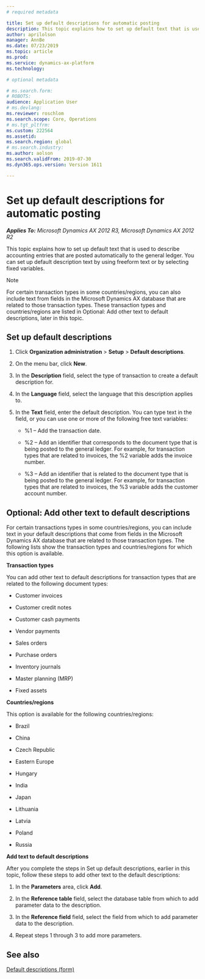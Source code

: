 ```yaml
---
# required metadata

title: Set up default descriptions for automatic posting
description: This topic explains how to set up default text that is used to describe accounting entries that are posted automatically to the general ledger. You can set up default description text by using freeform text or by selecting fixed variables.
author: aprilolson
manager: AnnBe
ms.date: 07/23/2019
ms.topic: article
ms.prod: 
ms.service: dynamics-ax-platform
ms.technology: 

# optional metadata

# ms.search.form: 
# ROBOTS: 
audience: Application User
# ms.devlang: 
ms.reviewer: roschlom
ms.search.scope: Core, Operations
# ms.tgt_pltfrm: 
ms.custom: 222564
ms.assetid: 
ms.search.region: global
# ms.search.industry: 
ms.author: aolson
ms.search.validFrom: 2019-07-30
ms.dyn365.ops.version: Version 1611

---
```



# Set up default descriptions for automatic posting 


_**Applies To:** Microsoft Dynamics AX 2012 R3, Microsoft Dynamics AX 2012 R2_

This topic explains how to set up default text that is used to describe accounting entries that are posted automatically to the general ledger. You can set up default description text by using freeform text or by selecting fixed variables.


> [!NOTE]
> <P>For certain transaction types in some countries/regions, you can also include text from fields in the Microsoft Dynamics AX database that are related to those transaction types. These transaction types and countries/regions are listed in Optional: Add other text to default descriptions, later in this topic.</P>



## Set up default descriptions

1.  Click **Organization administration** \> **Setup** \> **Default descriptions**.

2.  On the menu bar, click **New**.

3.  In the **Description** field, select the type of transaction to create a default description for.

4.  In the **Language** field, select the language that this description applies to.

5.  In the **Text** field, enter the default description. You can type text in the field, or you can use one or more of the following free text variables:
    
      - %1 – Add the transaction date.
    
      - %2 – Add an identifier that corresponds to the document type that is being posted to the general ledger. For example, for transaction types that are related to invoices, the %2 variable adds the invoice number.
    
      - %3 – Add an identifier that is related to the document type that is being posted to the general ledger. For example, for transaction types that are related to invoices, the %3 variable adds the customer account number.

## Optional: Add other text to default descriptions

For certain transactions types in some countries/regions, you can include text in your default descriptions that come from fields in the Microsoft Dynamics AX database that are related to those transaction types. The following lists show the transaction types and countries/regions for which this option is available.

**Transaction types**

You can add other text to default descriptions for transaction types that are related to the following document types:

  - Customer invoices

  - Customer credit notes

  - Customer cash payments

  - Vendor payments

  - Sales orders

  - Purchase orders

  - Inventory journals

  - Master planning (MRP)

  - Fixed assets

**Countries/regions**

This option is available for the following countries/regions:

  - Brazil

  - China

  - Czech Republic

  - Eastern Europe

  - Hungary

  - India

  - Japan

  - Lithuania

  - Latvia

  - Poland

  - Russia

**Add text to default descriptions**

After you complete the steps in Set up default descriptions, earlier in this topic, follow these steps to add other text to the default descriptions:

1.  In the **Parameters** area, click **Add**.

2.  In the **Reference table** field, select the database table from which to add parameter data to the description.

3.  In the **Reference field** field, select the field from which to add parameter data to the description.

4.  Repeat steps 1 through 3 to add more parameters.

## See also

[Default descriptions (form)](https://technet.microsoft.com/en-us/library/aa615730\(v=ax.60\))

  
